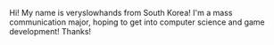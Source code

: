 Hi! My name is veryslowhands from South Korea! I'm a mass communication major, hoping to get into computer science and game development! Thanks!
